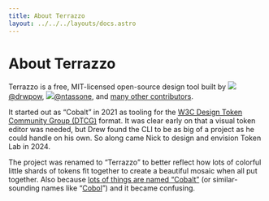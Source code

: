 ```yaml
---
title: About Terrazzo
layout: ../../../layouts/docs.astro
---
```


# About Terrazzo

Terrazzo is a free, MIT-licensed open-source design tool built by <a class="gh-user" href="https://github.com/drwpow"><img class="gh-avatar" src="https://avatars.githubusercontent.com/u/1369770?v=4" aria-hidden />@drwpow</a>, <a class="gh-user" href="https://github.com/natassone"><img class="gh-avatar" src="https://avatars.githubusercontent.com/u/1572205?v=4" aria-hidden />@ntassone</a>, and [many other contributors](https://github.com/drwpow/cobalt-ui).

It started out as “Cobalt” in 2021 as tooling for the [W3C Design Token Community Group (DTCG)](https://designtokens.org) format. It was clear early on that a visual token editor was needed, but Drew found the CLI to be as big of a project as he could handle on his own. So along came Nick to design and envision Token Lab in 2024.

The project was renamed to “Terrazzo” to better reflect how lots of colorful little shards of tokens fit together to create a beautiful mosaic when all put together. Also because [lots of things are named “Cobalt”](https://github.com/search?q=cobalt&type=repositories) (or similar-sounding names like “[Cobol](https://en.wikipedia.org/wiki/COBOL)”) and it became confusing.
